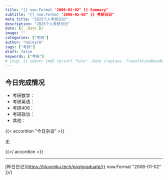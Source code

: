 ```yaml
---
title: "{{ now.Format "2006-01-02" }} Summary"
subtitle: "{{ now.Format "2006-01-02" }} 考研日记"
meta_title: "2025个人考研日记"
description: "2025个人考研日记"
date: {{ .Date }}
image: ""
categories: ["考研"]
author: "HaleyCH"
tags: ["考研"]
draft: false
keywords: ["考研"]
# slug: {{ substr (md5 (printf "%s%s" .Date (replace .TranslationBaseName "-" " " | title))) 4 8 }}
---
```


## 今日完成情况

 - 考研数学：
 - 考研英语：
 - 考研408：
 - 考研政治：
 - 其他：

{{< accordion "今日杂谈" >}}

无

{{</ accordion >}}


---

[昨日日记](https://hluvmiku.tech/postgraduate/{{ now.Format "2006-01-02" }}/)